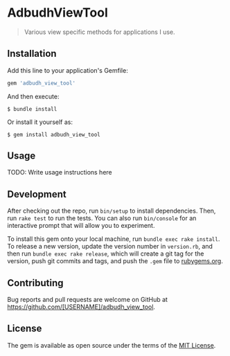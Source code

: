 # AdbudhViewTool

> Various view specific methods for applications I use.

## Installation

Add this line to your application's Gemfile:

```ruby
gem 'adbudh_view_tool'
```

And then execute:

    $ bundle install

Or install it yourself as:

    $ gem install adbudh_view_tool

## Usage

TODO: Write usage instructions here

## Development

After checking out the repo, run `bin/setup` to install dependencies. Then, run `rake test` to run the tests. You can also run `bin/console` for an interactive prompt that will allow you to experiment.

To install this gem onto your local machine, run `bundle exec rake install`. To release a new version, update the version number in `version.rb`, and then run `bundle exec rake release`, which will create a git tag for the version, push git commits and tags, and push the `.gem` file to [rubygems.org](https://rubygems.org).

## Contributing

Bug reports and pull requests are welcome on GitHub at https://github.com/[USERNAME]/adbudh_view_tool.


## License

The gem is available as open source under the terms of the [MIT License](https://opensource.org/licenses/MIT).
